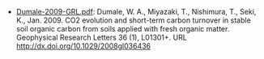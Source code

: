 - [Dumale-2009-GRL.pdf](Dumale-2009-GRL.pdf): Dumale, W. A., Miyazaki, T., Nishimura, T., Seki, K., Jan. 2009. CO2 evolution and short-term carbon turnover in stable soil organic carbon from soils applied with fresh organic matter. Geophysical Research Letters 36 (1), L01301+. URL http://dx.doi.org/10.1029/2008gl036436
